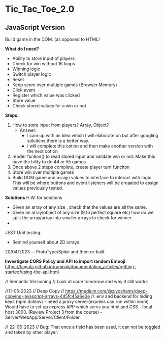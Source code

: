 # Tic_Tac_Toe_2.0

## JavaScript Version

Build game in the DOM. (as opposed to HTML)

**What do I need?**

-   Ability to store input of players.
-   Check for win without 16 loops
-   Winning logic
-   Switch player logic
-   Reset
-   Keep score over multiple games (Browser Memory)
-   Click event
-   Register which value was clicked
-   Store value
-   Check stored values for a win or not

**Steps:**

1. How to store input from players? Array, Object?
    - Answer:
        - I cam up with an Idea which I will elaborate on but after googling solutions there is a better way.
        - I will complete this option and then make another version with the next option
2. render funtion() to read stored input and validate win or not. Make this have the bility to do 4*4 or 5*5 games
3. Once above 2 steps complete, create player turn funciton
4. Store win over multiple games
5. Build DOM game and assign values to interface to interact with logic. This will be where buttons and event listeners will be creaated to assign values previously tested.

**Solutions**
H.W. for solutions

-   Given an array of any size , check that the values are all the same.
-   Given an array/object of any size (9,16 perfect square etc) how do we split the array/array into smaller arrays to check for winner
-

JEST Unit testing.

-   Remind yourself about 2D arrays

20/04/2023
-- ProtoType/Spike and then re-built

**Investigate CORS Policy and API to import random Emooji:**
https://hagata.github.io/ranmoji/documentation_articles/getting-started/using-the-api.html

// Semantic Versioning
// Look at code tomorrow and why it still works

//11-05-2023
// Deep Copy
// https://medium.com/@ziyoshams/deep-copying-javascript-arrays-4d5fc45a6e3e
// .env and backend for hiding keys (npm dotenv) - need a proxy server(express can run within node) Would have to set up express APP which servs you html and CSS - local host 3000. (Review Project 3 from the course) - Server/WebApp/Server/Client/Folder.

// 22-06-2023
// Bug: That once a field has been used, it can not be toggled and taken by other player.
